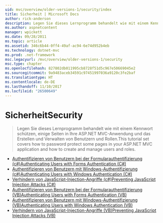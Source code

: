 ```yaml
---
uid: mvc/overview/older-versions-1/security/index
title: Sicherheit | Microsoft Docs
author: rick-anderson
description: Legen Sie dieses Lernprogramm behandelt wie mit einem Kennwort schützen, einige Seiten in Ihre ASP.NET MVC-Anwendung und das Erstellen und Verwalten von Benutzern und Rollen.
ms.author: aspnetcontent
manager: wpickett
ms.date: 09/28/2011
ms.topic: article
ms.assetid: 346c6b44-0ff4-49af-ac94-6e74d952b4eb
ms.technology: dotnet-mvc
ms.prod: .net-framework
msc.legacyurl: /mvc/overview/older-versions-1/security
msc.type: chapter
ms.openlocfilehash: 827802db011995cb8728f51d5c967e50669045e2
ms.sourcegitcommit: 9a9483aceb34591c97451997036a9120c3fe2baf
ms.translationtype: HT
ms.contentlocale: de-DE
ms.lasthandoff: 11/10/2017
ms.locfileid: "26500649"
---
```

<a name="security"></a><span data-ttu-id="d2549-103">Sicherheit</span><span class="sxs-lookup"><span data-stu-id="d2549-103">Security</span></span>
====================
> <span data-ttu-id="d2549-104">Legen Sie dieses Lernprogramm behandelt wie mit einem Kennwort schützen, einige Seiten in Ihre ASP.NET MVC-Anwendung und das Erstellen und Verwalten von Benutzern und Rollen.</span><span class="sxs-lookup"><span data-stu-id="d2549-104">This tutorial set covers how to password protect some pages in your ASP.NET MVC application and how to create and manage users and roles.</span></span>


- [<span data-ttu-id="d2549-105">Authentifizieren von Benutzern bei der Formularauthentifizierung (c#)</span><span class="sxs-lookup"><span data-stu-id="d2549-105">Authenticating Users with Forms Authentication (C#)</span></span>](authenticating-users-with-forms-authentication-cs.md)
- [<span data-ttu-id="d2549-106">Authentifizieren von Benutzern mit Windows-Authentifizierung (c#)</span><span class="sxs-lookup"><span data-stu-id="d2549-106">Authenticating Users with Windows Authentication (C#)</span></span>](authenticating-users-with-windows-authentication-cs.md)
- [<span data-ttu-id="d2549-107">Verhindern von JavaScript-Injection-Angriffe (c#)</span><span class="sxs-lookup"><span data-stu-id="d2549-107">Preventing JavaScript Injection Attacks (C#)</span></span>](preventing-javascript-injection-attacks-cs.md)
- [<span data-ttu-id="d2549-108">Authentifizieren von Benutzern bei der Formularauthentifizierung (VB)</span><span class="sxs-lookup"><span data-stu-id="d2549-108">Authenticating Users with Forms Authentication (VB)</span></span>](authenticating-users-with-forms-authentication-vb.md)
- [<span data-ttu-id="d2549-109">Authentifizieren von Benutzern mit Windows-Authentifizierung (VB)</span><span class="sxs-lookup"><span data-stu-id="d2549-109">Authenticating Users with Windows Authentication (VB)</span></span>](authenticating-users-with-windows-authentication-vb.md)
- [<span data-ttu-id="d2549-110">Verhindern von JavaScript-Injection-Angriffe (VB)</span><span class="sxs-lookup"><span data-stu-id="d2549-110">Preventing JavaScript Injection Attacks (VB)</span></span>](preventing-javascript-injection-attacks-vb.md)
